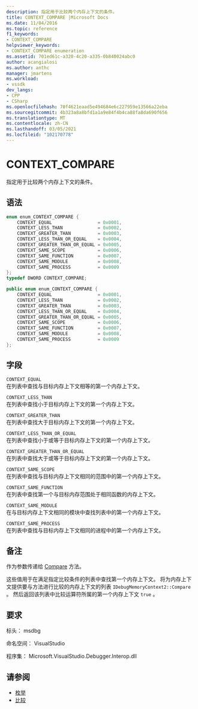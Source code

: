 ```yaml
---
description: 指定用于比较两个内存上下文的条件。
title: CONTEXT_COMPARE |Microsoft Docs
ms.date: 11/04/2016
ms.topic: reference
f1_keywords:
- CONTEXT_COMPARE
helpviewer_keywords:
- CONTEXT_COMPARE enumeration
ms.assetid: 701ed61c-a320-4c20-a335-0b840024abc0
author: acangialosi
ms.author: anthc
manager: jmartens
ms.workload:
- vssdk
dev_langs:
- CPP
- CSharp
ms.openlocfilehash: 70f4621eaad5e494684e6c227959e13566a22eba
ms.sourcegitcommit: 4b323a8a8bfd1a1a9e84f4b4ca88fa8da690f656
ms.translationtype: MT
ms.contentlocale: zh-CN
ms.lasthandoff: 03/05/2021
ms.locfileid: "102170778"
---
```

# <a name="context_compare"></a>CONTEXT_COMPARE
指定用于比较两个内存上下文的条件。

## <a name="syntax"></a>语法

```cpp
enum enum_CONTEXT_COMPARE {
    CONTEXT_EQUAL                 = 0x0001,
    CONTEXT_LESS_THAN             = 0x0002,
    CONTEXT_GREATER_THAN          = 0x0003,
    CONTEXT_LESS_THAN_OR_EQUAL    = 0x0004,
    CONTEXT_GREATER_THAN_OR_EQUAL = 0x0005,
    CONTEXT_SAME_SCOPE            = 0x0006,
    CONTEXT_SAME_FUNCTION         = 0x0007,
    CONTEXT_SAME_MODULE           = 0x0008,
    CONTEXT_SAME_PROCESS          = 0x0009
};
typedef DWORD CONTEXT_COMPARE;
```

```csharp
public enum enum_CONTEXT_COMPARE {
    CONTEXT_EQUAL                 = 0x0001,
    CONTEXT_LESS_THAN             = 0x0002,
    CONTEXT_GREATER_THAN          = 0x0003,
    CONTEXT_LESS_THAN_OR_EQUAL    = 0x0004,
    CONTEXT_GREATER_THAN_OR_EQUAL = 0x0005,
    CONTEXT_SAME_SCOPE            = 0x0006,
    CONTEXT_SAME_FUNCTION         = 0x0007,
    CONTEXT_SAME_MODULE           = 0x0008,
    CONTEXT_SAME_PROCESS          = 0x0009
};
```

## <a name="fields"></a>字段
`CONTEXT_EQUAL`\
在列表中查找与目标内存上下文相等的第一个内存上下文。

`CONTEXT_LESS_THAN`\
在列表中查找小于目标内存上下文的第一个内存上下文。

`CONTEXT_GREATER_THAN`\
在列表中查找大于目标内存上下文的第一个内存上下文。

`CONTEXT_LESS_THAN_OR_EQUAL`\
在列表中查找小于或等于目标内存上下文的第一个内存上下文。

`CONTEXT_GREATER_THAN_OR_EQUAL`\
在列表中查找大于或等于目标内存上下文的第一个内存上下文。

`CONTEXT_SAME_SCOPE`\
在列表中查找与目标内存上下文相同的范围中的第一个内存上下文。

`CONTEXT_SAME_FUNCTION`\
在列表中查找第一个与目标内存范围处于相同函数的内存上下文。

`CONTEXT_SAME_MODULE`\
在与目标内存上下文相同的模块中查找列表中的第一个内存上下文。

`CONTEXT_SAME_PROCESS`\
在列表中查找与目标内存上下文相同的进程中的第一个内存上下文。

## <a name="remarks"></a>备注
作为参数传递给 [Compare](../../../extensibility/debugger/reference/idebugmemorycontext2-compare.md) 方法。

这些值用于在满足指定比较条件的列表中查找第一个内存上下文。 将为内存上下文提供要与方法进行比较的内存上下文的列表 `IDebugMemoryContext2::Compare` 。 然后返回该列表中比较运算符所属的第一个内存上下文 `true` 。

## <a name="requirements"></a>要求
标头： msdbg

命名空间： VisualStudio

程序集： Microsoft.VisualStudio.Debugger.Interop.dll

## <a name="see-also"></a>请参阅
- [枚举](../../../extensibility/debugger/reference/enumerations-visual-studio-debugging.md)
- [比较](../../../extensibility/debugger/reference/idebugmemorycontext2-compare.md)
